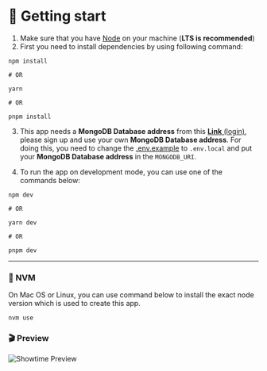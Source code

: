 # 🔌 Getting start
1. Make sure that you have [Node](https://nodejs.org/) on your machine (**LTS is recommended**)
2. First you need to install dependencies by using following command:
```shell
npm install

# OR

yarn

# OR

pnpm install
```
3. This app needs a **MongoDB Database address** from this [**Link** (login)](https://account.mongodb.com/account/login), please sign up and use your own **MongoDB Database address**. For doing this, you need
   to change the [.env.example](./.env.example) to `.env.local` and put your **MongoDB Database address** in the `MONGODB_URI`.


4. To run the app on development mode, you can use one of the commands below:
```shell
npm dev

# OR

yarn dev

# OR

pnpm dev
```

---
### 🚩 NVM
On Mac OS or Linux, you can use command below to install the exact node version which is used to create this app.
```shell
nvm use
```
### 🎬 Preview
![Showtime Preview](./src/assets/showtime-preview.gif)
